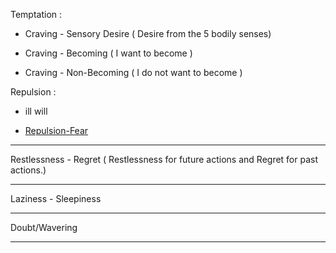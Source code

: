 
Temptation :

   - Craving - Sensory Desire ( Desire from the 5 bodily senses)

   - Craving - Becoming ( I want to become )

   - Craving - Non-Becoming ( I do not want to become )




Repulsion :

   - ill will

   - [Repulsion-Fear](Repulsion-Fear.md)

----------

Restlessness - Regret ( Restlessness for future actions and Regret for past actions.)

-----

Laziness - Sleepiness

----------

Doubt/Wavering

-----------
